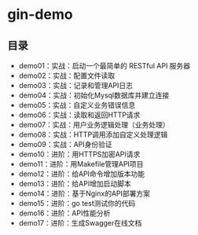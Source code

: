 # gin-demo

## 目录

+ demo01：实战：启动一个最简单的 RESTful API 服务器
+ demo02：实战：配置文件读取
+ demo03：实战：记录和管理API日志
+ demo04：实战：初始化Mysql数据库并建立连接
+ demo05：实战：自定义业务错误信息
+ demo06：实战：读取和返回HTTP请求
+ demo07：实战：用户业务逻辑处理（业务处理）
+ demo08：实战：HTTP调用添加自定义处理逻辑
+ demo09：实战：API身份验证
+ demo10：进阶：用HTTPS加密API请求
+ demo11：进阶：用Makefile管理API项目
+ demo12：进阶：给API命令增加版本功能
+ demo13：进阶：给API增加启动脚本
+ demo14：进阶：基于Nginx的API部署方案
+ demo15：进阶：go test测试你的代码
+ demo16：进阶：API性能分析
+ demo17：进阶：生成Swagger在线文档
